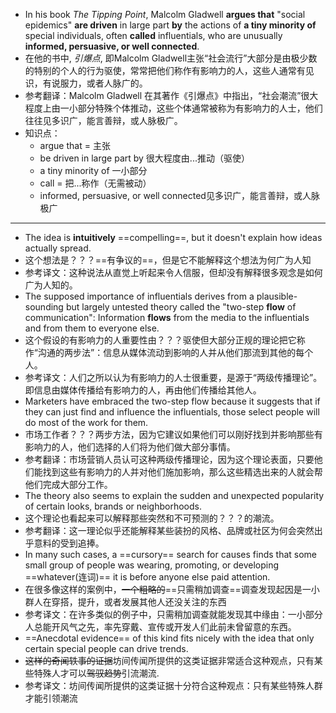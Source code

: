 - In his book _The Tipping Point_, Malcolm Gladwell **argues that** "social epidemics" **are driven** in large part **by** the actions of **a tiny minority of** special individuals, often **called** influentials, who are unusually **informed, persuasive, or well connected**.
- 在他的书中, _引爆点_, 即Malcolm Gladwell主张“社会流行”大部分是由极少数的特别的个人的行为驱使，常常把他们称作有影响力的人，这些人通常有见识，有说服力，或者人脉广的。
- 参考翻译：Malcolm Gladwell 在其著作《引爆点》中指出，“社会潮流”很大程度上由一小部分特殊个体推动，这些个体通常被称为有影响力的人士，他们往往见多识广，能言善辩，或人脉极广。
- 知识点：
	- argue that = 主张
	- be driven in large part by 很大程度由...推动（驱使）
	- a tiny minority of 一小部分
	- call = 把...称作（无需被动）
	- informed, persuasive, or well connected见多识广，能言善辩，或人脉极广
- -----------------------------
- The idea is **intuitively** ==compelling==, but it doesn't explain how ideas actually spread.
- 这个想法是？？？==有争议的==，但是它不能解释这个想法为何广为人知
- 参考译文：这种说法从直觉上听起来令人信服，但却没有解释很多观念是如何广为人知的。
- The supposed importance of influentials derives from a plausible-sounding but largely untested theory called the "two-step **flow** of communication": Information **flows** from the media to the influentials and from them to everyone else.
- 这个假设的有影响力的人重要性由？？？驱使但大部分正规的理论把它称作“沟通的两步法”：信息从媒体流动到影响的人并从他们那流到其他的每个人。
- 参考译文：人们之所以认为有影响力的人士很重要，是源于“两级传播理论”。即信息由媒体传播给有影响力的人，再由他们传播给其他人。
- Marketers have embraced the two-step flow because it suggests that if they can just find and influence the influentials, those select people will do most of the work for them.
- 市场工作者？？？两步方法，因为它建议如果他们可以刚好找到并影响那些有影响力的人，他们选择的人们将为他们做大部分事情。
- 参考翻译：市场营销人员认可这种两级传播理论，因为这个理论表面，只要他们能找到这些有影响力的人并对他们施加影响，那么这些精选出来的人就会帮他们完成大部分工作。
- The theory also seems to explain the sudden and unexpected popularity of certain looks, brands or neighborhoods.
- 这个理论也看起来可以解释那些突然和不可预测的？？？的潮流。
- 参考翻译：这一理论似乎还能解释某些装扮的风格、品牌或社区为何会突然出乎意料的受到追捧。
- In many such cases, a ==cursory== search for causes finds that some small group of people was wearing, promoting, or developing ==whatever(连词)== it is before anyone else paid attention.
- 在很多像这样的案例中，~~一个粗略的~~==只需稍加调查==调查发现起因是一小群人在穿搭，提升，或者发展其他人还没关注的东西
- 参考译文：在许多类似的例子中，只需稍加调查就能发现其中缘由：一小部分人总能开风气之先，率先穿戴、宣传或开发人们此前未曾留意的东西。
- ==Anecdotal evidence== of this kind fits nicely with the idea that only certain special people can drive trends.
- ~~这样的奇闻轶事的证据~~坊间传闻所提供的这类证据非常适合这种观点，只有某些特殊人才可以~~驾驭趋势~~引流潮流.
- 参考译文：坊间传闻所提供的这类证据十分符合这种观点：只有某些特殊人群才能引领潮流